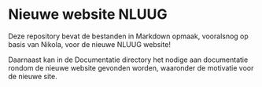 # Nieuwe website NLUUG


Deze repository bevat de bestanden in Markdown opmaak, vooralsnog op basis van Nikola, voor de nieuwe NLUUG website!

Daarnaast kan in de Documentatie directory het nodige aan documentatie rondom de nieuwe website gevonden worden, waaronder de motivatie voor de nieuwe site.
